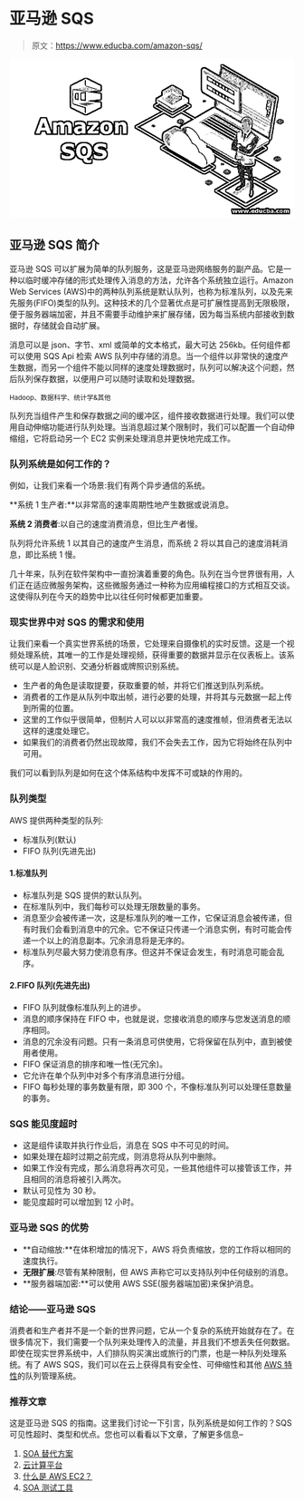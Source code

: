 # 亚马逊 SQS

> 原文：<https://www.educba.com/amazon-sqs/>

![Amazon SQS](img/997e9f718363458ef2a29029644603a8.png)



## 亚马逊 SQS 简介

亚马逊 SQS 可以扩展为简单的队列服务，这是亚马逊网络服务的副产品。它是一种以临时缓冲存储的形式处理传入消息的方法，允许各个系统独立运行。Amazon Web Services (AWS)中的两种队列系统是默认队列，也称为标准队列，以及先来先服务(FIFO)类型的队列。这种技术的几个显著优点是可扩展性提高到无限极限，便于服务器端加密，并且不需要手动维护来扩展存储，因为每当系统内部接收到数据时，存储就会自动扩展。

消息可以是 json、字节、xml 或简单的文本格式，最大可达 256kb。任何组件都可以使用 SQS Api 检索 AWS 队列中存储的消息。当一个组件以非常快的速度产生数据，而另一个组件不能以同样的速度处理数据时，队列可以解决这个问题，然后队列保存数据，以便用户可以随时读取和处理数据。

<small>Hadoop、数据科学、统计学&其他</small>

队列充当组件产生和保存数据之间的缓冲区，组件接收数据进行处理。我们可以使用自动伸缩功能进行队列处理。当消息超过某个限制时，我们可以配置一个自动伸缩组，它将启动另一个 EC2 实例来处理消息并更快地完成工作。

### 队列系统是如何工作的？

例如，让我们来看一个场景:我们有两个异步通信的系统。

**系统 1 生产者:**以非常高的速率周期性地产生数据或说消息。

**系统 2 消费者**:以自己的速度消费消息，但比生产者慢。

队列将允许系统 1 以其自己的速度产生消息，而系统 2 将以其自己的速度消耗消息，即比系统 1 慢。

几十年来，队列在软件架构中一直扮演着重要的角色。队列在当今世界很有用，人们正在适应微服务架构，这些微服务通过一种称为应用编程接口的方式相互交谈。这使得队列在今天的趋势中比以往任何时候都更加重要。

### 现实世界中对 SQS 的需求和使用

让我们来看一个真实世界系统的场景，它处理来自摄像机的实时反馈。这是一个视频处理系统，其唯一的工作是处理视频，获得重要的数据并显示在仪表板上。该系统可以是人脸识别、交通分析器或牌照识别系统。

*   生产者的角色是读取提要，获取重要的帧，并将它们推送到队列系统。
*   消费者的工作是从队列中取出帧，进行必要的处理，并将其与元数据一起上传到所需的位置。
*   这里的工作似乎很简单，但制片人可以以非常高的速度推帧，但消费者无法以这样的速度处理它。
*   如果我们的消费者仍然出现故障，我们不会失去工作，因为它将始终在队列中可用。

我们可以看到队列是如何在这个体系结构中发挥不可或缺的作用的。

### 队列类型

AWS 提供两种类型的队列:

*   标准队列(默认)
*   FIFO 队列(先进先出)

#### 1.标准队列

*   标准队列是 SQS 提供的默认队列。
*   在标准队列中，我们每秒可以处理无限数量的事务。
*   消息至少会被传递一次，这是标准队列的唯一工作，它保证消息会被传递，但有时我们会看到消息中的冗余。它不保证只传递一个消息实例，有时可能会传递一个以上的消息副本。冗余消息将是无序的。
*   标准队列尽最大努力使消息有序。但这并不保证会发生，有时消息可能会乱序。

#### 2.FIFO 队列(先进先出)

*   FIFO 队列就像标准队列上的进步。
*   消息的顺序保持在 FIFO 中，也就是说，您接收消息的顺序与您发送消息的顺序相同。
*   消息的冗余没有问题。只有一条消息可供使用，它将保留在队列中，直到被使用者使用。
*   FIFO 保证消息的排序和唯一性(无冗余)。
*   它允许在单个队列中对多个有序消息进行分组。
*   FIFO 每秒处理的事务数量有限，即 300 个，不像标准队列可以处理任意数量的事务。

### SQS 能见度超时

*   这是组件读取并执行作业后，消息在 SQS 中不可见的时间。
*   如果处理在超时过期之前完成，则消息将从队列中删除。
*   如果工作没有完成，那么消息将再次可见，一些其他组件可以接管该工作，并且相同的消息将被引入两次。
*   默认可见性为 30 秒。
*   能见度超时可以增加到 12 小时。

### 亚马逊 SQS 的优势

*   **自动缩放:**在体积增加的情况下，AWS 将负责缩放，您的工作将以相同的速度执行。
*   **无限扩展**:尽管有某种限制，但 AWS 声称它可以支持队列中任何级别的消息。
*   **服务器端加密:**可以使用 AWS SSE(服务器端加密)来保护消息。

### 结论——亚马逊 SQS

消费者和生产者并不是一个新的世界问题，它从一个复杂的系统开始就存在了。在很多情况下，我们需要一个队列来处理传入的流量，并且我们不想丢失任何数据。即使在现实世界系统中，人们排队购买演出或旅行的门票，也是一种队列处理系统。有了 AWS SQS，我们可以在云上获得具有安全性、可伸缩性和其他 [AWS 特性](https://www.educba.com/aws-features/)的队列管理系统。

### 推荐文章

这是亚马逊 SQS 的指南。这里我们讨论一下引言，队列系统是如何工作的？SQS 可见性超时、类型和优点。您也可以看看以下文章，了解更多信息–

1.  [SOA 替代方案](https://www.educba.com/soa-alternatives/)
2.  [云计算平台](https://www.educba.com/cloud-computing-platforms/)
3.  [什么是 AWS EC2？](https://www.educba.com/what-is-aws-ec2/)
4.  [SOA 测试工具](https://www.educba.com/soa-testing-tools/)





